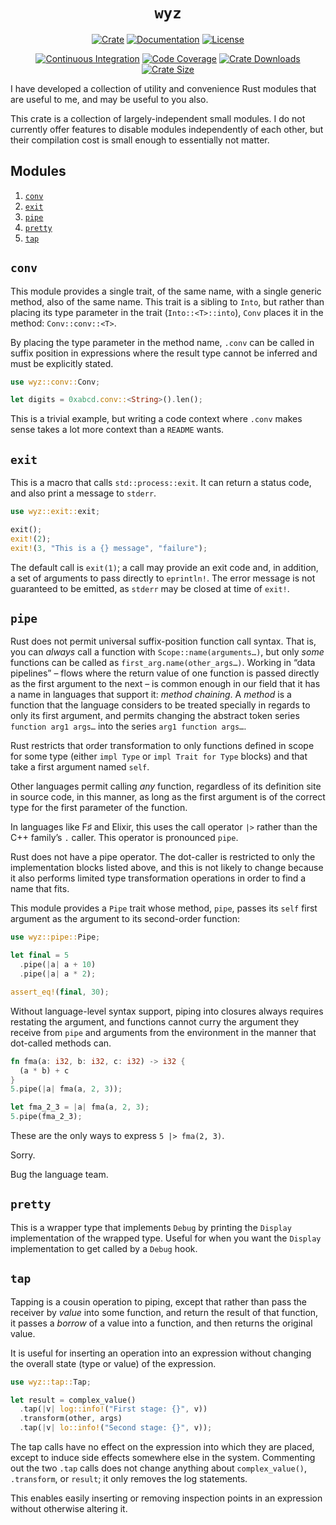 <div align="center">

# `wyz` <!-- omit in toc -->

[![Crate][crate_img]][crate]
[![Documentation][docs_img]][docs]
[![License][license_img]][license_file]

[![Continuous Integration][travis_img]][travis]
[![Code Coverage][codecov_img]][codecov]
[![Crate Downloads][downloads_img]][crate]
[![Crate Size][loc_img]][loc]

</div>

I have developed a collection of utility and convenience Rust modules that are
useful to me, and may be useful to you also.

This crate is a collection of largely-independent small modules. I do not
currently offer features to disable modules independently of each other, but
their compilation cost is small enough to essentially not matter.

## Modules <!-- omit in toc -->

1. [`conv`](#conv)
1. [`exit`](#exit)
1. [`pipe`](#pipe)
1. [`pretty`](#pretty)
1. [`tap`](#tap)

## `conv`

This module provides a single trait, of the same name, with a single generic
method, also of the same name. This trait is a sibling to `Into`, but rather
than placing its type parameter in the trait (`Into::<T>::into`), `Conv` places
it in the method: `Conv::conv::<T>`.

By placing the type parameter in the method name, `.conv` can be called in
suffix position in expressions where the result type cannot be inferred and must
be explicitly stated.

```rust
use wyz::conv::Conv;

let digits = 0xabcd.conv::<String>().len();
```

This is a trivial example, but writing a code context where `.conv` makes sense
takes a lot more context than a `README` wants.

## `exit`

This is a macro that calls `std::process::exit`. It can return a status code,
and also print a message to `stderr`.

```rust
use wyz::exit::exit;

exit();
exit!(2);
exit!(3, "This is a {} message", "failure");
```

The default call is `exit(1)`; a call may provide an exit code and, in addition,
a set of arguments to pass directly to `eprintln!`. The error message is not
guaranteed to be emitted, as `stderr` may be closed at time of `exit!`.

## `pipe`

Rust does not permit universal suffix-position function call syntax. That is,
you can *always* call a function with `Scope::name(arguments…)`, but only *some*
functions can be called as `first_arg.name(other_args…)`. Working in “data
pipelines” – flows where the return value of one function is passed directly as
the first argument to the next – is common enough in our field that it has a
name in languages that support it: *method chaining*. A *method* is a function
that the language considers to be treated specially in regards to only its
first argument, and permits changing the abstract token series
`function arg1 args…` into the series `arg1 function args…`.

Rust restricts that order transformation to only functions defined in scope for
some type (either `impl Type` or `impl Trait for Type` blocks) and that take a
first argument named `self`.

Other languages permit calling *any* function, regardless of its definition site
in source code, in this manner, as long as the first argument is of the correct
type for the first parameter of the function.

In languages like F♯ and Elixir, this uses the call operator `|>` rather than
the C++ family’s `.` caller. This operator is pronounced `pipe`.

Rust does not have a pipe operator. The dot-caller is restricted to only the
implementation blocks listed above, and this is not likely to change because it
also performs limited type transformation operations in order to find a name
that fits.

This module provides a `Pipe` trait whose method, `pipe`, passes its `self`
first argument as the argument to its second-order function:

```rust
use wyz::pipe::Pipe;

let final = 5
  .pipe(|a| a + 10)
  .pipe(|a| a * 2);

assert_eq!(final, 30);
```

Without language-level syntax support, piping into closures always requires
restating the argument, and functions cannot curry the argument they receive
from `pipe` and arguments from the environment in the manner that dot-called
methods can.

```rust
fn fma(a: i32, b: i32, c: i32) -> i32 {
  (a * b) + c
}
5.pipe(|a| fma(a, 2, 3));

let fma_2_3 = |a| fma(a, 2, 3);
5.pipe(fma_2_3);
```

These are the only ways to express `5 |> fma(2, 3)`.

Sorry.

Bug the language team.

## `pretty`

This is a wrapper type that implements `Debug` by printing the `Display`
implementation of the wrapped type. Useful for when you want the `Display`
implementation to get called by a `Debug` hook.

## `tap`

Tapping is a cousin operation to piping, except that rather than pass the
receiver by *value* into some function, and return the result of that function,
it passes a *borrow* of a value into a function, and then returns the original
value.

It is useful for inserting an operation into an expression without changing the
overall state (type or value) of the expression.

```rust
use wyz::tap::Tap;

let result = complex_value()
  .tap(|v| log::info!("First stage: {}", v))
  .transform(other, args)
  .tap(|v| lo::info!("Second stage: {}", v));
```

The tap calls have no effect on the expression into which they are placed,
except to induce side effects somewhere else in the system. Commenting out the
two `.tap` calls does not change anything about `complex_value()`, `.transform`,
or `result`; it only removes the log statements.

This enables easily inserting or removing inspection points in an expression
without otherwise altering it.

[codecov]: https://codecov.io/gh/myrrlyn/wyz "Code Coverage"
[codecov_img]: https://img.shields.io/codecov/c/github/myrrlyn/wyz.svg?logo=codecov "Code Coverage Display"
[crate]: https://crates.io/crates/wyz "Crate Link"
[crate_img]: https://img.shields.io/crates/v/wyz.svg?logo=rust "Crate Page"
[docs]: https://docs.rs/wyz "Documentation"
[docs_img]: https://docs.rs/wyz/badge.svg "Documentation Display"
[downloads_img]: https://img.shields.io/crates/dv/wyz.svg?logo=rust "Crate Downloads"
[license_file]: https://github.com/myrrlyn/wyz/blob/master/LICENSE.txt "License File"
[license_img]: https://img.shields.io/crates/l/wyz.svg "License Display"
[loc]: https://github.com/myrrlyn/wyz "Repository"
[loc_img]: https://tokei.rs/b1/github/myrrlyn/wyz?category=code "Repository Size"
[travis]: https://travis-ci.org/myrrlyn/wyz "Travis CI"
[travis_img]: https://img.shields.io/travis/myrrlyn/wyz.svg?logo=travis "Travis CI Display"
